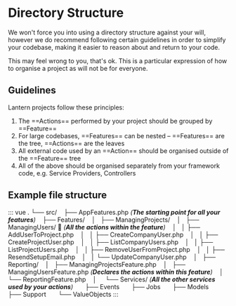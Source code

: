 # Directory Structure

We won't force you into using a directory structure against your will, however we do recommend following certain
guidelines in order to simplify your codebase, making it easier to reason about and return to your code.

This may feel wrong to you, that's ok. This is a particular expression of how to organise a project as will not be
for everyone.

## Guidelines

Lantern projects follow these principles:

1. The ==Actions== performed by your project should be grouped by ==Feature==
2. For large codebases, ==Features== can be nested – ==Features== are the tree, ==Actions== are the leaves
3. All external code used by an ==Action== should be organised outside of the ==Feature== tree
4. All of the above should be organised separately from your framework code, e.g. Service Providers, Controllers

## Example file structure

::: vue
.
└── src/
    ├── AppFeatures.php _(**The starting point for all your features**)_
    ├── Features/
    │   ├── ManagingProjects/
    │   ├── ManagingUsers/ 🔻 _(**All the actions within the feature**)_
    │   │   ├── AddUserToProject.php
    │   │   ├── CreateCompanyUser.php
    │   │   ├── CreateProjectUser.php
    │   │   ├── ListCompanyUsers.php
    │   │   ├── ListProjectUsers.php
    │   │   ├── RemoveUserFromProject.php
    │   │   ├── ResendSetupEmail.php
    │   │   └── UpdateCompanyUser.php
    │   ├── Reporting/
    │   ├── ManagingProjectsFeature.php
    │   ├── ManagingUsersFeature.php _(**Declares the actions within this feature**)_
    │   └── ReportingFeature.php
    │ 
    └── Services/ _(**All the other services used by your actions**)_
        ├── Events
        ├── Jobs
        ├── Models
        ├── Support
        └── ValueObjects
:::
